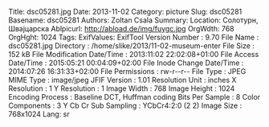 Title: dsc05281.jpg
Date: 2013-11-02
Category: picture
Slug: dsc05281
Basename: dsc05281
Authors: Zoltan Csala
Summary:
Location: Солотурн, Швајцарска
Ablpicurl: http://abload.de/img/fuygc.jpg
OrgWdth: 768
OrgHght: 1024
Tags:
ExifValues: ExifTool Version Number : 9.70
            File Name : dsc05281.jpg
            Directory : /home/slike/2013/11-02-museum-enter
            File Size : 152 kB
            File Modification Date/Time : 2013:11:02 22:02:08+01:00
            File Access Date/Time : 2015:05:21 00:04:09+02:00
            File Inode Change Date/Time : 2014:07:26 16:31:33+02:00
            File Permissions : rw-r--r--
            File Type : JPEG
            MIME Type : image/jpeg
            JFIF Version : 1.01
            Resolution Unit : inches
            X Resolution : 1
            Y Resolution : 1
            Image Width : 768
            Image Height : 1024
            Encoding Process : Baseline DCT, Huffman coding
            Bits Per Sample : 8
            Color Components : 3
            Y Cb Cr Sub Sampling : YCbCr4:2:0 (2 2)
            Image Size : 768x1024
Lang: sr

